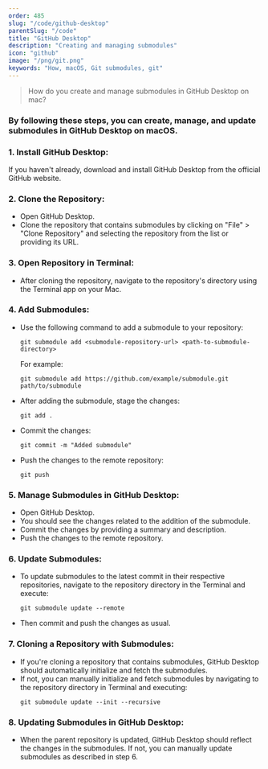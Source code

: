 ```yaml
---
order: 485
slug: "/code/github-desktop"
parentSlug: "/code"
title: "GitHub Desktop"
description: "Creating and managing submodules"
icon: "github"
image: "/png/git.png"
keywords: "How, macOS, Git submodules, git"
---
```

> How do you create and manage submodules in GitHub Desktop on mac?

### By following these steps, you can create, manage, and update submodules in GitHub Desktop on macOS.

### 1. Install GitHub Desktop:
   If you haven't already, download and install GitHub Desktop from the official GitHub website.

### 2. Clone the Repository:
   - Open GitHub Desktop.
   - Clone the repository that contains submodules by clicking on "File" > "Clone Repository" and selecting the repository from the list or providing its URL.

### 3. Open Repository in Terminal:
   - After cloning the repository, navigate to the repository's directory using the Terminal app on your Mac.

### 4. Add Submodules:
   - Use the following command to add a submodule to your repository:
     ```
     git submodule add <submodule-repository-url> <path-to-submodule-directory>
     ```
     For example:
     ```
     git submodule add https://github.com/example/submodule.git path/to/submodule
     ```
   - After adding the submodule, stage the changes:
     ```
     git add .
     ```
   - Commit the changes:
     ```
     git commit -m "Added submodule"
     ```
   - Push the changes to the remote repository:
     ```
     git push
     ```

### 5. Manage Submodules in GitHub Desktop:
   - Open GitHub Desktop.
   - You should see the changes related to the addition of the submodule.
   - Commit the changes by providing a summary and description.
   - Push the changes to the remote repository.

### 6. Update Submodules:
   - To update submodules to the latest commit in their respective repositories, navigate to the repository directory in the Terminal and execute:
     ```
     git submodule update --remote
     ```
   - Then commit and push the changes as usual.

### 7. Cloning a Repository with Submodules:
   - If you're cloning a repository that contains submodules, GitHub Desktop should automatically initialize and fetch the submodules.
   - If not, you can manually initialize and fetch submodules by navigating to the repository directory in Terminal and executing:
     ```
     git submodule update --init --recursive
     ```

### 8. Updating Submodules in GitHub Desktop:
   - When the parent repository is updated, GitHub Desktop should reflect the changes in the submodules. If not, you can manually update submodules as described in step 6.
